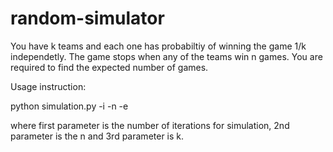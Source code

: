 # random-simulator
You have k teams and each one has probabiltiy of winning the game 1/k independetly.
The game stops when any of the teams win n games. You are required to find the expected number of games.

Usage instruction:

python simulation.py -i <iterations> -n <num> -e <elements>

where first parameter is the number of iterations for simulation, 2nd parameter is the n and 3rd parameter is k.


